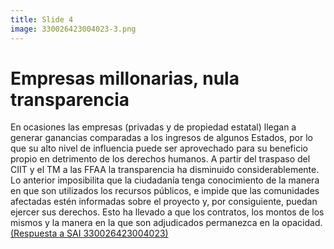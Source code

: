 ```yaml
---
title: Slide 4
image: 330026423004023-3.png
---
```


# Empresas millonarias, nula transparencia

En ocasiones las empresas (privadas y de propiedad estatal) llegan a generar ganancias comparadas a los ingresos de algunos Estados, por lo que su alto nivel de influencia puede ser aprovechado para su beneficio propio en detrimento de los derechos humanos. A partir del traspaso del CIIT y el TM a las FFAA la transparencia ha disminuido considerablemente. Lo anterior imposibilita que la ciudadanía tenga conocimiento de la manera en que son utilizados los recursos públicos, e impide que las comunidades afectadas estén informadas sobre el proyecto y, por consiguiente, puedan ejercer sus derechos. Esto ha llevado a que los contratos, los montos de los mismos y la manera en la que son adjudicados permanezca en la opacidad. [(Respuesta a SAI 330026423004023)](https://poderlatam.org/wp-content/uploads/2024/02/TM_HojaRespuesta_Ene24.pdf)
